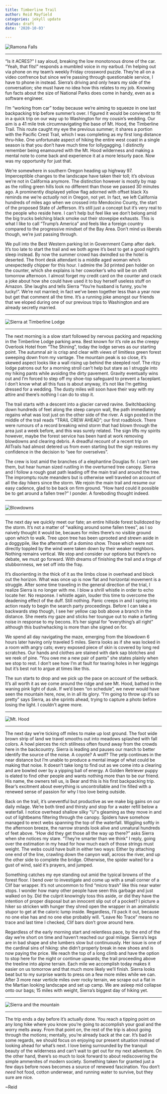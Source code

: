 ```yaml
---
title: Timberline Trail
author: Reid Mayfield
categories: jekyll update
status: draft
date: '2020-10-03'

---
```


<p><img src="https://lh3.googleusercontent.com/HJe0AH8TQz9m6iKUrncl4rz-ZFdojULohnWk-bSwytrfpnYtNofiia8rYeg9uW0hsBYzLejuQrx0WdFEX54vBY0bHkwU0Iz61ApD06kvZl2_D08cqzSpCEfkezz16a224n_T3l8Xjg=w2400" alt="Ramona Falls"></p>
<hr>
<p>“Is it ACRES?” I say aloud, breaking the low monotonous drone of the car.  “Yeah, that fits!” responds a mumbled voice in my earbud.  I’m helping out via phone on my team’s weekly Friday crossword puzzle.  They’re all on a video confrence but since we’re passing through questionable service, I have to phone in instead.  Sierra’s driving and only hears my side of the conversation; she must have no idea how this relates to my job.   Knowing fun facts about the size of National Parks does come in handy, even as a software engineer.</p>
<p>I’m “working from car” today because we’re aiming to squeeze in one last backpacking trip before summer’s over.  I figured it would be convienet to fit in a quick trip on our way up to Washington for my cousin’s wedding.  Our aim is a 41 mile trek circumnavigating the base of Mt. Hood, the Timberline Trail.  This route caught my eye the previous summer; it shares a portion with the Pacific Crest Trail, which I was completing as my first long distance thru-hike.  One unfortunate aspect of hiking the entire west coast in a single season is that you don’t have much time for lollygagging.  I distinctly remember being enamoured with the Mt. Hood wilderness and making a mental note to come back and experience it at a more leisurly pace.  Now was my opportunity for just that.</p>
<p>We’re somewhere in southern Oregon heading up highway 97.  Imperceptible changes to the landscape have taken their toll; it’s obvious we’re not in California anymore.  The distinction however is mostly by map as the rolling green hills look no different than those we passed 30 minutes ago.  A prominently displayed yellow flag adorned with offset black Xs reminds me we’re <em>actually</em> not in Oregon, not yet.  In fact, we left California hundreds of miles ago when we crossed into Mendocino County, the start of the proposed State of Jefferson.  It’s still just a concept but it’s very real to the people who reside here.  I can’t help but feel like we don’t belong amid the big trucks belching black smoke out their stovepipe exhausts.  This is what I like to call “Trump’s America” and feels like a foreign country compared to the progressive mindset of the Bay Area.  Don’t mind us liberals though, we’re just passing through.</p>
<p>We pull into the Best Western parking lot in Government Camp after dark.  It’s too late to start the trail and we both agree it’s best to get a good night’s sleep instead.  By now the summer crowd has dwindled so the hotel is deserted.  The front desk attendant is a middle aged woman who’s unexpectedly chipper for this hour.  I admire the 3d printed pen holder on the counter, which she explains is her coworker’s who will be on shift tomorrow afternoon.  I almost forget my credit card on the counter and crack a joke about how she could have used it to buy herself useless stuff on Amazon.  She laughs and tells Sierra “You’re husband is funny, you’re lucky!”.  We’re not married; in fact we’ve been together less than a year now but get that comment all the time.  It’s a running joke amongst our friends that we eloped during one of our previous trips to Washington and are already secretly married.</p>
<hr>
<p><img src="https://lh3.googleusercontent.com/2RpiQMJuBq4XpWi5gIKZY9bm9SKbxBh-uiTxbB3wrNFZvCZ2IUgJ8U4dT1MyougeQTKYYdEv7q1l1LKoHoBrhQTI3p2Ppz6nMsi-RzVH8ZDmFnXYdwYF18v9fVoyjSMJZqTCGYGP8Q=w2400" alt="Sierra at Timberline Lodge" title="Sierra in front of the Timberline Lodge"></p>
<hr>
<p>The next morning is a slow start followed by nervous packing and repacking in the Timberline Lodge parking area.  Best known for it’s role as the creepy Overlook Hotel from “The Shining”, today the lodge serves as our starting point.  The autumnal air is crisp and clear with views of limitless green forest sweeping down from my vantage.  The mountain peak is so close, it’s skewed aspect looks like a wall rising up behind the steepled roof.  The ritzy lodge patrons out for a morning stroll can’t help but stare as I struggle into my hiking pants while avoiding the dirty pavement.  Gravity eventually wins out and I’m forced to step off my shoe-top safeguard to prevent a faceplant.  I don’t know what all this fuss is about anyway, it’s not like I’m getting dressed for a wedding.  The dusty miles will soon have their way with my attire and there’s nothing I can do to stop it.</p>
<p>The trail starts with a descent into a glacier carved ravine. Switchbacking down hundreds of feet along the steep canyon wall, the path immediately regains what was lost just on the other side of the river.  A sign posted in the middle of the trail reads “TRAIL CREW AHEAD”; our first roadblock.  There were rumours of a record breaking wind storm that had blown through the area just a week before, and this was surely related.  The sign lifts my spirits however, maybe the forest service has been hard at work removing blowdowns and clearing debris.  A dreadful recount of a recent trip on AllTrails had almost detered us from even starting but the sign restores my confidence in the decision to “see for overselves”.</p>
<p>The crew is lost amid the branches of a elephantine Douglas fir.  I can’t see them, but hear human sized rustling in the overturned tree canopy.  Sierra and I follow a rough goat path leading off the main trail and around the tree.  The impromptu route meanders but is otherwise well traveled on account of all the day hikers since the storm. We rejoin the main trail and resume our easy cadence, glad to be back on firm ground.  “How hard could it possible be to get around a fallen tree?” I ponder. A foreboding thought indeed.</p>
<hr>
<p><img src="https://lh3.googleusercontent.com/shvVL8yUlwbUBwVsSbY8MztnY3G7gJwoYQBq09Mw07LKoJPMZNKSeNrcchmIJKRkGHYYxKKv-1vzE7PI1P9Quwy1vC4LkSbnsdhmtVwH4TWiKytrIteNIY1Id-0LmEFnB3shdVnkIw=w2400" alt="Blowdowns" title="Fallen trees block the trail"></p>
<hr>
<p>The next day we quickly meet our fate;  an entire hillside forest bulldozed by the storm.  It’s not a matter of “walking around some fallen trees”, as I so naively thought it would be, becaues for miles there’s no visible ground upon which to walk.  Tree upon tree has been uprooted and strewn aside in a doggypile, like the aftermath of a domino show.  Those which were not directly toppled by the wind were taken down by their weaker neighbors.  Nothing remains vertical.  We stop and consider our options but there’s no debate, we must go forward.  With dreams of finishing the trail and a tinge of stubbornness, we set off into the fray.</p>
<p>It’s disorienting in the thick of it as the limbs close in overhead and block out the horizon.  What was once up is now flat and horizontal movement is a struggle. After some time traveling in the general direction of the trial, I realize Sierra is no longer with me. I blow a shrill whistle in order to echo locate her. No response.  I whistle again, louder this time to overcome the deadening effect of the duff. Still nothing.  Panic creeps in and I spring into action ready to begin the search party proceedings.  Before I can take a backwards step though, I see her yellow cap bob above a branch in the distance.  She meets my gaze and sticks her toungue out to make a farting noise in response to my becons.  It’s her signal for “everything’s all right” although this bushwhacking is more than she signed on for.</p>
<p>We spend all day navigating the maze, emerging from the blowdown 6 hours later having only traveled 5 miles.  Sierra looks as if she was locked in a room with angry cats; every exposed piece of skin is covered by long red scratches. Our hands and clothes are stained with dark sap blotches and we reek of pine.  “You owe me a new pair of pants” she states plainly when we stop to rest.  I don’t see how I’m at fault for tearing holes in her leggings but it’s best not to argue at times like this.</p>
<p>The sun starts to drop and we pick up the pace on account of the setback.  It’s all worth it as we come around the ridge and see Mt. Hood, bathed in the waning pink light of dusk.  If we’d been “on schedule”, we never would have seen the mountain here, now, in in all its glory.  “I’m going to throw up it’s so pretty” says Sierra, as she sprints ahead, trying to capture a photo before losing the light.  I couldn’t agree more.</p>
<hr>
<p><img src="https://lh3.googleusercontent.com/I0_QYk1L3ld7a1aSYtpikhlkS3_XyQj3t44vrO9lZF4zXRf3k2vpImAdYHWHfTLWZzCOZzqhCzoLLq3mX_OBoj6_fbrG84tRQ9z8n-QLtxaa5Eof8N_hzITN-D_X1qOTq1RmYajNwg=w2400" alt="Mt. Hood" title="Mt. Hood from Bald Mountain at sunset"></p>
<hr>
<p>The next day we’re ticking off miles to make up lost ground.  The foot wide brown strip of land we travel smooths out into meadows splashed with fall colors.  A howl pierces the rich stillness often found away from the crowds here in the backcountry.  Sierra is leading and pauses our march to better identify the source of the noise.  A coyote? A wolf?  The yelp continues in the near distance but I’m unable to produce a mental image of what could be making that noise.  It doesn’t take long to find out as we come into a clearing and are bowled over by a yipping ball of energy.  A Golden Retriever puppy is elated to find other people and wants nothing more than to be our friend.  His name, the owners tell us, is Bear and this is his first backpacking trip.  Bear’s excitment about everything is uncontrollable and I’m filled with a renewed sense of passion for why I too love being outside.</p>
<p>Back on the trail, it’s uneventful but productive as we make big gains on our daily milage. We’re both tired and thirsty and stop for a water refill below a waterfall.  I notice overhead shallow silky "U"s gleaming as they move in and out of lightbeams filtering through the canopy.  Spiders have somehow managed to erect webs spanning the top of the waterfall. Wiggling softly in the afternoon breeze, the narrow strands look alive and unnatural hundreds of feet above.   “How did they get those all the way up there?” asks Sierra when she notices my stare.  “They’re smarter than we think” I reply, going over the estimation in my head for how much each of those strings must weight.  The webs could have built in either two ways:  Either by attaching one end of the line, crawling down the canyon wall, across the river, and up the other side to complete the bridge.  Otherwise,  the spider waited for a gust of wind, said it’s prayers, and jumped.</p>
<p>Something catches my eye standing out amid the typical browns of the forest floor.  I bend over to investigate and come up with a small corner of a Clif bar wrapper.  It’s not uncommon to find “micro trash” like this near water stops. I wonder how many other people have seen this garbage and just walked on by.  Did the culprit knowingly toss this aside, or did they have the intention of proper disposal but an innocent slip out of a pocket? I picture a hiker so stricken with hunger they shred open the wrapper in an animalistic stupor to get at the caloric lump inside.  Regardless, I’ll pack it out, because no one else has and no one else probably will.  “Leave No Trace” means no trace and last time I checked, Clif bars don’t grow around here.</p>
<p>Regardless of the early morning start and relentless pace, by the end of the day we’re short on time and haven’t reached our goal milage.  Sierra’s legs are in bad shape and she lumbers slow but continuously.  Her issue is one of the cardinal sins of hiking: she didn’t properly break in new shoes and is now paying the price.  We reach the top of a long climb and have the option to stop here for the night or continue upwards; the trail proceeding above the treeline into alpine terrain.  Each mile we accomplish today makes it easier on us tomorrow and that much more likely we’ll finish.  Sierra looks beat but to my surprise wants to press on a few more miles while we can.  After 3 more near verticle miles over rocky terrain, we scrape out a flat in the Martian looking landscape and set up camp.  We are asleep mid collapse onto our bags; 15 miles with weight, Sierra’s biggest day of hiking yet.</p>
<hr>
<p><img src="https://lh3.googleusercontent.com/nBs-higeVRjXXdp9aA269bHGMILE900gysdYzz6nor_m0wlAlqxKGpCwXp-TKhCbfZPuc4w0taLYu4ixFschDnw2Ya4oHzJnO-GYXDZhSh1lngHF8fc4Af2d6PfrS0lf6sPmRN4PFQ=w2400" alt="Sierra and the mountain"></p>
<hr>
<p>The trip ends a day before it’s actually done.  You reach a tipping point on any long hike where you know you’re going to accomplish your goal and the worry melts away.  From that point on, the rest of the trip is about going through the motions; mentally, you’re already back at the car.  It’s bad in some regards, we should focus on enjoying our present situation instead of looking ahead for what’s next. I love being surrounded by the tranquil beauty of the wilderness and can’t wait to get out for my next adventure.  On the other hand, there’s so much to look forward to about rediscovering the simple ammenites of modern society.  Something taken for granted just a few days before nows becomes a source of renewed fascination. You don’t <em>need</em> hot food, cotton underwear, and running water to survive, but they sure are nice.</p>
<p>~Reid</p>

